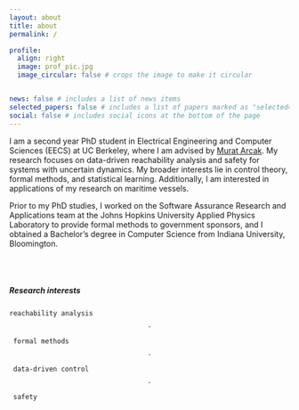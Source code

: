 ```yaml
---
layout: about
title: about
permalink: /

profile:
  align: right
  image: prof_pic.jpg
  image_circular: false # crops the image to make it circular


news: false # includes a list of news items
selected_papers: false # includes a list of papers marked as "selected={true}"
social: false # includes social icons at the bottom of the page
---
```


I am a second year PhD student in Electrical Engineering and Computer Sciences (EECS) at UC Berkeley, where I am advised by [Murat Arcak](https://people.eecs.berkeley.edu/~arcak/). My research focuses on data-driven reachability analysis and safety for systems with uncertain dynamics. My broader interests lie in control theory, formal methods, and statistical learning. Additionally, I am interested in applications of my research on maritime vessels. 

Prior to my PhD studies, I worked on the Software Assurance Research and Applications team at the Johns Hopkins University Applied Physics Laboratory to provide formal methods to government sponsors, and I obtained a Bachelor’s degree in Computer Science from Indiana University, Bloomington. 


<div align="left">
  <a href="mailto:{{ eadietri@berkeley.edu | encode_email }}" title="Email"><i class="fas fa-envelope" style="font-size:180%;"></i></a>&emsp;
  <a href="https://scholar.google.com/citations?user={{ site.scholar_userid }}" title="Google Scholar"><i class="ai ai-google-scholar" style="font-size:180%;"></i></a>&emsp;
  <a href="https://www.linkedin.com/in/{{ site.linkedin_username }}" title="LinkedIn"><i class="fab fa-linkedin" style="font-size:160%;"></i></a>
</div><br />

##### Research interests

`reachability analysis`&ensp;$$\cdot$$&ensp;`formal methods`&ensp;$$\cdot$$&ensp;`data-driven control`&ensp;$$\cdot$$&ensp;`safety`
